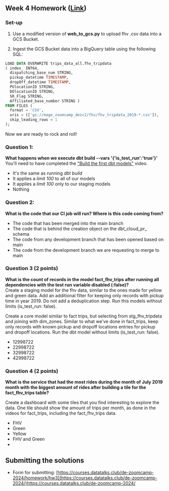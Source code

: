 ## Week 4 Homework ([Link](https://github.com/DataTalksClub/data-engineering-zoomcamp/blob/main/cohorts/2024/04-analytics-engineering/homework.md?plain=1))
### Set-up
1. Use a modified version of **web_to_gcs.py** to upload fhv .csv data into a GCS Bucket.

2. Ingest the GCS Bucket data into a BigQuery table using the following SQL:

```SQL
LOAD DATA OVERWRITE trips_data_all.fhv_tripdata
( index_ INT64,
  dispatching_base_num STRING,
  pickup_datetime TIMESTAMP,
  dropOff_datetime TIMESTAMP,
  PUlocationID STRING,
  DOlocationID STRING,
  SR_Flag STRING,
  Affiliated_base_number STRING )
FROM FILES (
  format = 'CSV',
  uris = (['gs://mage_zoomcamp_dezc2/fhv/fhv_tripdata_2019-*.csv']),
  skip_leading_rows = 1
);
```
Now we are ready to rock and roll!

### Question 1: 

**What happens when we execute dbt build --vars '{'is_test_run':'true'}'**
You'll need to have completed the ["Build the first dbt models"](https://www.youtube.com/watch?v=UVI30Vxzd6c) video. 
- It's the same as running *dbt build*
- It applies a _limit 100_ to all of our models
- It applies a _limit 100_ only to our staging models
- Nothing

### Question 2: 

**What is the code that our CI job will run? Where is this code coming from?**  

- The code that has been merged into the main branch
- The code that is behind the creation object on the dbt_cloud_pr_ schema
- The code from any development branch that has been opened based on main
- The code from the development branch we are requesting to merge to main


### Question 3 (2 points)

**What is the count of records in the model fact_fhv_trips after running all dependencies with the test run variable disabled (:false)?**  
Create a staging model for the fhv data, similar to the ones made for yellow and green data. Add an additional filter for keeping only records with pickup time in year 2019.
Do not add a deduplication step. Run this models without limits (is_test_run: false).

Create a core model similar to fact trips, but selecting from stg_fhv_tripdata and joining with dim_zones.
Similar to what we've done in fact_trips, keep only records with known pickup and dropoff locations entries for pickup and dropoff locations. 
Run the dbt model without limits (is_test_run: false).

- 12998722
- 22998722
- 32998722
- 42998722

### Question 4 (2 points)

**What is the service that had the most rides during the month of July 2019 month with the biggest amount of rides after building a tile for the fact_fhv_trips table?**

Create a dashboard with some tiles that you find interesting to explore the data. One tile should show the amount of trips per month, as done in the videos for fact_trips, including the fact_fhv_trips data.

- FHV
- Green
- Yellow
- FHV and Green
- 
## Submitting the solutions

* Form for submitting: [https://courses.datatalks.club/de-zoomcamp-2024/homework/hw3](https://courses.datatalks.club/de-zoomcamp-2024/)https://courses.datatalks.club/de-zoomcamp-2024/
